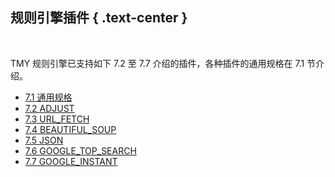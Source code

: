 规则引擎插件 { .text-center }
----------

&nbsp;

TMY 规则引擎已支持如下 7.2 至 7.7 介绍的插件，各种插件的通用规格在 7.1 节介绍。

- [7.1 通用规格](#7.1)
- [7.2 ADJUST](#7.2)
- [7.3 URL_FETCH](#7.3)
- [7.4 BEAUTIFUL_SOUP](#7.4)
- [7.5 JSON](#7.5)
- [7.6 GOOGLE_TOP_SEARCH](#7.6)
- [7.7 GOOGLE_INSTANT](#7.7)

&nbsp;
